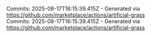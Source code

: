 Commits: 2025-08-17T16:15:39.415Z - Generated via https://github.com/marketplace/actions/artificial-grass
<br>
Commits: 2025-08-17T16:15:39.415Z - Generated via https://github.com/marketplace/actions/artificial-grass
<br>
